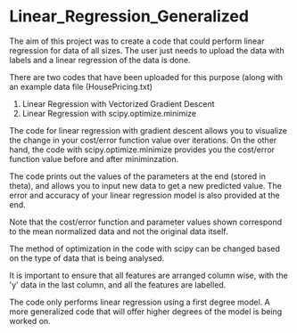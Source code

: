# Linear_Regression_Generalized
The aim of this project was to create a code that could perform linear regression for data of all sizes. The user just needs to upload the data with labels and a linear regression of the data is done.

There are two codes that have been uploaded for this purpose (along with an example data file (HousePricing.txt)
1. Linear Regression with Vectorized Gradient Descent
2. Linear Regression with scipy.optimize.minimize

The code for linear regression with gradient descent allows you to visualize the change in your cost/error function value over iterations. On the other hand, the code with scipy.optimize.minimize provides you the cost/error function value before and after miniminzation.

The code prints out the values of the parameters at the end (stored in theta), and allows you to input new data to get a new predicted value. The error and accuracy of your linear regression model is also provided at the end. 

Note that the cost/error function and parameter values shown correspond to the mean normalized data and not the original data itself.

The method of optimization in the code with scipy can be changed based on the type of data that is being analysed.

It is important to ensure that all features are arranged column wise, with the 'y' data in the last column, and all the features are labelled.

The code only performs linear regression using a first degree model. A more generalized code that will offer higher degrees of the model is being worked on.
